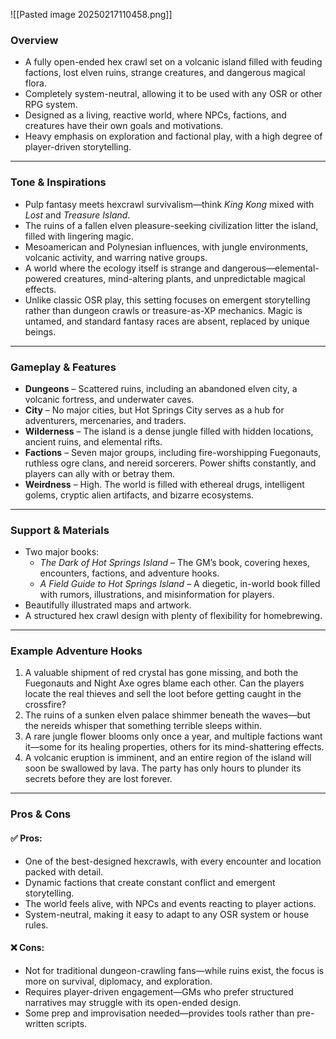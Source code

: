 

![[Pasted image 20250217110458.png]]


### Overview
- A fully open-ended hex crawl set on a volcanic island filled with feuding factions, lost elven ruins, strange creatures, and dangerous magical flora.
- Completely system-neutral, allowing it to be used with any OSR or other RPG system.
- Designed as a living, reactive world, where NPCs, factions, and creatures have their own goals and motivations.
- Heavy emphasis on exploration and factional play, with a high degree of player-driven storytelling.

---

### Tone & Inspirations
- Pulp fantasy meets hexcrawl survivalism—think *King Kong* mixed with *Lost* and *Treasure Island*.
- The ruins of a fallen elven pleasure-seeking civilization litter the island, filled with lingering magic.
- Mesoamerican and Polynesian influences, with jungle environments, volcanic activity, and warring native groups.
- A world where the ecology itself is strange and dangerous—elemental-powered creatures, mind-altering plants, and unpredictable magical effects.
- Unlike classic OSR play, this setting focuses on emergent storytelling rather than dungeon crawls or treasure-as-XP mechanics. Magic is untamed, and standard fantasy races are absent, replaced by unique beings.

---

### Gameplay & Features
- **Dungeons** – Scattered ruins, including an abandoned elven city, a volcanic fortress, and underwater caves.
- **City** – No major cities, but Hot Springs City serves as a hub for adventurers, mercenaries, and traders.
- **Wilderness** – The island is a dense jungle filled with hidden locations, ancient ruins, and elemental rifts.
- **Factions** – Seven major groups, including fire-worshipping Fuegonauts, ruthless ogre clans, and nereid sorcerers. Power shifts constantly, and players can ally with or betray them.
- **Weirdness** – High. The world is filled with ethereal drugs, intelligent golems, cryptic alien artifacts, and bizarre ecosystems.

---

### Support & Materials
- Two major books:
  - *The Dark of Hot Springs Island* – The GM’s book, covering hexes, encounters, factions, and adventure hooks.
  - *A Field Guide to Hot Springs Island* – A diegetic, in-world book filled with rumors, illustrations, and misinformation for players.
- Beautifully illustrated maps and artwork.
- A structured hex crawl design with plenty of flexibility for homebrewing.

---

### Example Adventure Hooks
1. A valuable shipment of red crystal has gone missing, and both the Fuegonauts and Night Axe ogres blame each other. Can the players locate the real thieves and sell the loot before getting caught in the crossfire?
2. The ruins of a sunken elven palace shimmer beneath the waves—but the nereids whisper that something terrible sleeps within.
3. A rare jungle flower blooms only once a year, and multiple factions want it—some for its healing properties, others for its mind-shattering effects.
4. A volcanic eruption is imminent, and an entire region of the island will soon be swallowed by lava. The party has only hours to plunder its secrets before they are lost forever.

---

### Pros & Cons

#### ✅ Pros:
- One of the best-designed hexcrawls, with every encounter and location packed with detail.
- Dynamic factions that create constant conflict and emergent storytelling.
- The world feels alive, with NPCs and events reacting to player actions.
- System-neutral, making it easy to adapt to any OSR system or house rules.

#### ❌ Cons:
- Not for traditional dungeon-crawling fans—while ruins exist, the focus is more on survival, diplomacy, and exploration.
- Requires player-driven engagement—GMs who prefer structured narratives may struggle with its open-ended design.
- Some prep and improvisation needed—provides tools rather than pre-written scripts.

